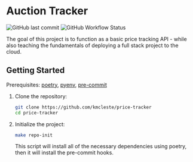 # Auction Tracker

![GitHub last commit](https://img.shields.io/github/last-commit/kmcleste/price-tracker?style=flat-square)
![GitHub Workflow Status](https://img.shields.io/github/workflow/status/kmcleste/price-tracker/Deploy?label=docker%20build&logo=docker&style=flat-square)

The goal of this project is to function as a basic price tracking API - while also teaching the fundamentals of deploying a full stack project to the cloud.

## Getting Started

Prerequisites: [poetry](https://python-poetry.org/docs/), [pyenv](https://github.com/pyenv/pyenv), [pre-commit](https://pre-commit.com/)

1. Clone the repository:

    ```bash
    git clone https://github.com/kmcleste/price-tracker
    cd price-tracker
    ```

2. Initialize the project:

    ```bash
    make repo-init
    ```

    This script will install all of the necessary dependencies using poetry, then it will install the pre-commit hooks.
